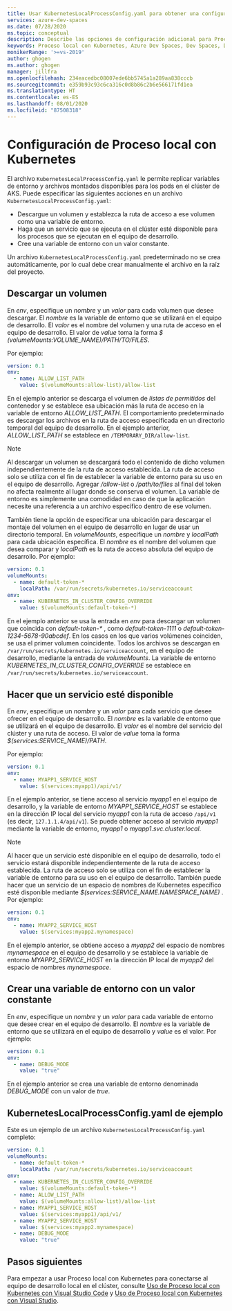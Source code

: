 ```yaml
---
title: Usar KubernetesLocalProcessConfig.yaml para obtener una configuración adicional con Proceso local con Kubernetes
services: azure-dev-spaces
ms.date: 07/28/2020
ms.topic: conceptual
description: Describe las opciones de configuración adicional para Proceso local con Kubernetes mediante KubernetesLocalProcessConfig.yaml
keywords: Proceso local con Kubernetes, Azure Dev Spaces, Dev Spaces, Docker, Kubernetes, Azure, AKS, Azure Kubernetes Service, contenedores
monikerRange: '>=vs-2019'
author: ghogen
ms.author: ghogen
manager: jillfra
ms.openlocfilehash: 234eacedbc08007ede6bb5745a1a289aa838cccb
ms.sourcegitcommit: e359b93c93c6ca316c0d8b86c2b6e566171fd1ea
ms.translationtype: HT
ms.contentlocale: es-ES
ms.lasthandoff: 08/01/2020
ms.locfileid: "87508318"
---
```

# <a name="configure-local-process-with-kubernetes"></a>Configuración de Proceso local con Kubernetes

El archivo `KubernetesLocalProcessConfig.yaml` le permite replicar variables de entorno y archivos montados disponibles para los pods en el clúster de AKS. Puede especificar las siguientes acciones en un archivo `KubernetesLocalProcessConfig.yaml`:

* Descargue un volumen y establezca la ruta de acceso a ese volumen como una variable de entorno.
* Haga que un servicio que se ejecuta en el clúster esté disponible para los procesos que se ejecutan en el equipo de desarrollo.
* Cree una variable de entorno con un valor constante.

Un archivo `KubernetesLocalProcessConfig.yaml` predeterminado no se crea automáticamente, por lo cual debe crear manualmente el archivo en la raíz del proyecto.

## <a name="download-a-volume"></a>Descargar un volumen

En *env*, especifique un *nombre* y un *valor* para cada volumen que desee descargar. El *nombre* es la variable de entorno que se utilizará en el equipo de desarrollo. El *valor* es el nombre del volumen y una ruta de acceso en el equipo de desarrollo. El valor de *value* toma la forma *$ (volumeMounts:VOLUME_NAME)/PATH/TO/FILES*.

Por ejemplo:

```yaml
version: 0.1
env:
  - name: ALLOW_LIST_PATH
    value: $(volumeMounts:allow-list)/allow-list
```

En el ejemplo anterior se descarga el volumen de *listas de permitidos* del contenedor y se establece esa ubicación más la ruta de acceso en la variable de entorno *ALLOW_LIST_PATH*. El comportamiento predeterminado es descargar los archivos en la ruta de acceso especificada en un directorio temporal del equipo de desarrollo. En el ejemplo anterior, *ALLOW_LIST_PATH* se establece en `/TEMPORARY_DIR/allow-list`. 

> [!NOTE]
> Al descargar un volumen se descargará todo el contenido de dicho volumen independientemente de la ruta de acceso establecida. La ruta de acceso solo se utiliza con el fin de establecer la variable de entorno para su uso en el equipo de desarrollo. Agregar */allow-list* o */path/to/files* al final del token no afecta realmente al lugar donde se conserva el volumen. La variable de entorno es simplemente una comodidad en caso de que la aplicación necesite una referencia a un archivo específico dentro de ese volumen.

También tiene la opción de especificar una ubicación para descargar el montaje del volumen en el equipo de desarrollo en lugar de usar un directorio temporal. En *volumeMounts*, especifique un *nombre* y *localPath* para cada ubicación específica. El *nombre* es el nombre del volumen que desea comparar y *localPath* es la ruta de acceso absoluta del equipo de desarrollo. Por ejemplo:

```yaml
version: 0.1
volumeMounts:
  - name: default-token-*
    localPath: /var/run/secrets/kubernetes.io/serviceaccount
env:
  - name: KUBERNETES_IN_CLUSTER_CONFIG_OVERRIDE
    value: $(volumeMounts:default-token-*)
```

En el ejemplo anterior se usa la entrada en *env* para descargar un volumen que coincida con *default-token-\** , como *default-token-1111* o *default-token-1234-5678-90abcdef*. En los casos en los que varios volúmenes coinciden, se usa el primer volumen coincidente. Todos los archivos se descargan en `/var/run/secrets/kubernetes.io/serviceaccount`, en el equipo de desarrollo, mediante la entrada de *volumeMounts*. La variable de entorno *KUBERNETES_IN_CLUSTER_CONFIG_OVERRIDE* se establece en `/var/run/secrets/kubernetes.io/serviceaccount`.

## <a name="make-a-service-available"></a>Hacer que un servicio esté disponible

En *env*, especifique un *nombre* y un *valor* para cada servicio que desee ofrecer en el equipo de desarrollo. El *nombre* es la variable de entorno que se utilizará en el equipo de desarrollo. El *valor* es el nombre del servicio del clúster y una ruta de acceso. El valor de *value* toma la forma *$(services:SERVICE_NAME)/PATH*.

Por ejemplo:

```yaml
version: 0.1
env:
  - name: MYAPP1_SERVICE_HOST
    value: $(services:myapp1)/api/v1/
```

En el ejemplo anterior, se tiene acceso al servicio *myapp1* en el equipo de desarrollo, y la variable de entorno *MYAPP1_SERVICE_HOST* se establece en la dirección IP local del servicio *myapp1* con la ruta de acceso `/api/v1` (es decir, `127.1.1.4/api/v1`). Se puede obtener acceso al servicio *myapp1* mediante la variable de entorno, *myapp1* o *myapp1.svc.cluster.local*.

> [!NOTE]
> Al hacer que un servicio esté disponible en el equipo de desarrollo, todo el servicio estará disponible independientemente de la ruta de acceso establecida. La ruta de acceso solo se utiliza con el fin de establecer la variable de entorno para su uso en el equipo de desarrollo.
También puede hacer que un servicio de un espacio de nombres de Kubernetes específico esté disponible mediante *$(services:SERVICE_NAME.NAMESPACE_NAME)* . Por ejemplo:

```yaml
version: 0.1
env:
  - name: MYAPP2_SERVICE_HOST
    value: $(services:myapp2.mynamespace)
```

En el ejemplo anterior, se obtiene acceso a *myapp2* del espacio de nombres *mynamespace* en el equipo de desarrollo y se establece la variable de entorno *MYAPP2_SERVICE_HOST* en la dirección IP local de *myapp2* del espacio de nombres *mynamespace*.

## <a name="create-an-environment-variable-with-a-constant-value"></a>Crear una variable de entorno con un valor constante

En *env*, especifique un *nombre* y un *valor* para cada variable de entorno que desee crear en el equipo de desarrollo. El *nombre* es la variable de entorno que se utilizará en el equipo de desarrollo y *value* es el valor. Por ejemplo:

```yaml
version: 0.1
env:
  - name: DEBUG_MODE
    value: "true"
```

En el ejemplo anterior se crea una variable de entorno denominada *DEBUG_MODE* con un valor de *true*.

## <a name="example-kuberneteslocalprocessconfigyaml"></a>KubernetesLocalProcessConfig.yaml de ejemplo

Este es un ejemplo de un archivo `KubernetesLocalProcessConfig.yaml` completo:

```yaml
version: 0.1
volumeMounts:
  - name: default-token-*
    localPath: /var/run/secrets/kubernetes.io/serviceaccount
env:
  - name: KUBERNETES_IN_CLUSTER_CONFIG_OVERRIDE
    value: $(volumeMounts:default-token-*)
  - name: ALLOW_LIST_PATH
    value: $(volumeMounts:allow-list)/allow-list
  - name: MYAPP1_SERVICE_HOST
    value: $(services:myapp1)/api/v1/
  - name: MYAPP2_SERVICE_HOST
    value: $(services:myapp2.mynamespace)
  - name: DEBUG_MODE 
    value: "true"
```

## <a name="next-steps"></a>Pasos siguientes

Para empezar a usar Proceso local con Kubernetes para conectarse al equipo de desarrollo local en el clúster, consulte [Uso de Proceso local con Kubernetes con Visual Studio Code][local-process-kubernetes-vs-code] y [Uso de Proceso local con Kubernetes con Visual Studio][local-process-kubernetes-vs].

[local-process-kubernetes-vs-code]: https://code.visualstudio.com/docs/containers/local-process-kubernetes
[local-process-kubernetes-vs]: local-process-kubernetes.md
